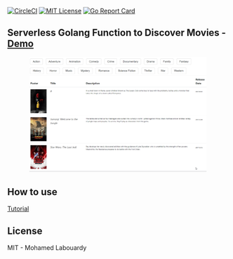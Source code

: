 [![CircleCI](https://circleci.com/gh/mlabouardy/serverless-go.svg?style=svg)](https://circleci.com/gh/mlabouardy/serverless-go) [![MIT License](http://img.shields.io/badge/license-MIT-blue.svg?style=flat)](LICENSE) [![Go Report Card](https://goreportcard.com/badge/github.com/mlabouardy/serverless-go)](https://goreportcard.com/report/github.com/mlabouardy/serverless-go)

## Serverless Golang Function to Discover Movies - [Demo](http://discover-movies.s3-website-us-east-1.amazonaws.com)

<p align="center">
  <img src="screenshot.gif" width="80%"/>
</p>

## How to use

[Tutorial]()

## License

MIT - Mohamed Labouardy
